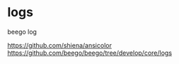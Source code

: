# logs
beego log

https://github.com/shiena/ansicolor
https://github.com/beego/beego/tree/develop/core/logs
